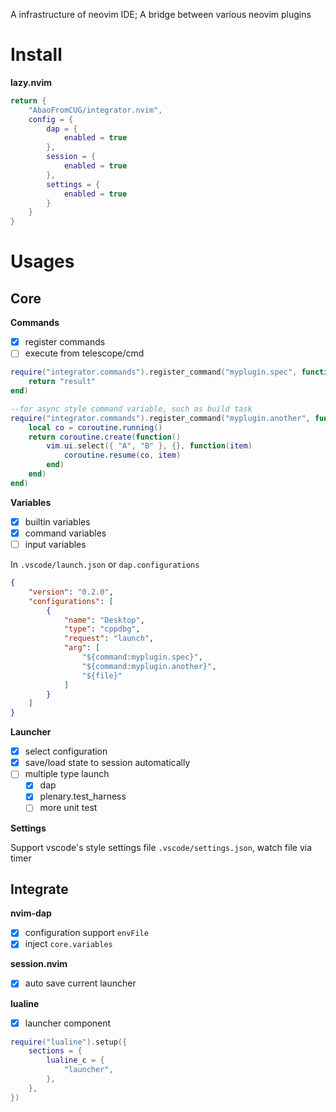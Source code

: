 
A infrastructure of neovim IDE; A bridge between various neovim plugins

<!-- TOC -->

# Install

**lazy.nvim**
```lua
return {
    "AbaoFromCUG/integrator.nvim",
    config = {
        dap = {
            enabled = true
        },
        session = {
            enabled = true
        },
        settings = {
            enabled = true
        }
    }
}
```

# Usages


## Core

**Commands**

- [x] register commands
- [ ] execute from telescope/cmd

```lua
require("integrator.commands").register_command("myplugin.spec", function()
    return "result"
end)

--for async style command variable, such as build task
require("integrator.commands").register_command("myplugin.another", function()
    local co = coroutine.running()
    return coroutine.create(function()
        vim.ui.select({ "A", "B" }, {}, function(item)
            coroutine.resume(co, item)
        end)
    end)
end)
```

**Variables**
- [x] builtin variables
- [x] command variables
- [ ] input variables

In `.vscode/launch.json` or `dap.configurations`

```json
{
    "version": "0.2.0",
    "configurations": [
        {
            "name": "Desktop",
            "type": "cppdbg",
            "request": "launch",
            "arg": [
                "${command:myplugin.spec}",
                "${command:myplugin.another}",
                "${file}"
            ]
        }
    ]
}


```


**Launcher**
- [x] select configuration
- [x] save/load state to session automatically
- [ ] multiple type launch
    - [x] dap
    - [x] plenary.test_harness
    - [ ] more unit test

**Settings**

Support vscode's style settings file `.vscode/settings.json`, watch file via timer

## Integrate

**nvim-dap**
- [x] configuration support `envFile`
- [x] inject `core.variables`

**session.nvim**
- [x] auto save current launcher


**lualine**
- [x] launcher component

```lua
require("lualine").setup({
	sections = {
		lualine_c = {
			"launcher",
		},
	},
})
```
